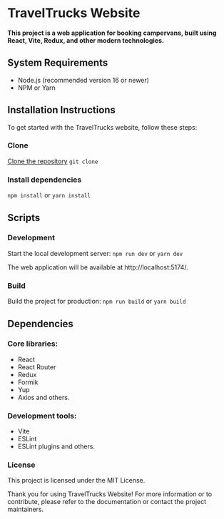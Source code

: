 # TravelTrucks Website

**This project is a web application for booking campervans, built using React, Vite, Redux, and other modern technologies.**

## System Requirements

- Node.js (recommended version 16 or newer)
- NPM or Yarn

## Installation Instructions

To get started with the TravelTrucks website, follow these steps:

### Clone

[Clone the repository](https://github.com/YK9968/Website-TravelTrucks)
`git clone`

### Install dependencies

`npm install` or `yarn install`

## Scripts

### Development

Start the local development server: `npm run dev` or `yarn dev`

The web application will be available at http://localhost:5174/.

### Build

Build the project for production:
`npm run build` or `yarn build`

## Dependencies

### Core libraries:

- React
- React Router
- Redux
- Formik
- Yup
- Axios and others.

### Development tools:

- Vite
- ESLint
- ESLint plugins and others.

### License

This project is licensed under the MIT License.

Thank you for using TravelTrucks Website! For more information or to contribute, please refer to the documentation or contact the project maintainers.
